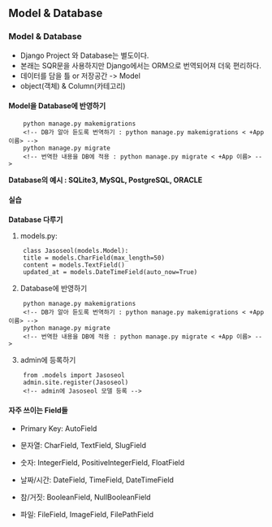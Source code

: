 ## Model & Database

### Model & Database
   - Django Project 와 Database는 별도이다.
   - 본래는 SQR문을 사용하지만 Django에서는 ORM으로 번역되어져 더욱 편리하다.
   - 데이터를 담을 틀 or 저장공간 -> Model
   - object(객체) & Column(카테고리)

#### Model을 Database에 반영하기

```
    python manage.py makemigrations
    <!-- DB가 알아 듣도록 번역하기 : python manage.py makemigrations < +App 이름> -->
    python manage.py migrate
    <!-- 번역한 내용을 DB에 적용 : python manage.py migrate < +App 이름> -->
```

**Database의 예시 : SQLite3, MySQL, PostgreSQL, ORACLE**

#### 실습
**Database 다루기**

   1. models.py:
```
    class Jasoseol(models.Model):
    title = models.CharField(max_length=50)
    content = models.TextField()
    updated_at = models.DateTimeField(auto_now=True)
```

   2. Database에 반영하기
```
    python manage.py makemigrations
    <!-- DB가 알아 듣도록 번역하기 : python manage.py makemigrations < +App 이름> -->
    python manage.py migrate
    <!-- 번역한 내용을 DB에 적용 : python manage.py migrate < +App 이름> -->
```

   3. admin에 등록하기
```
    from .models import Jasoseol
    admin.site.register(Jasoseol)
    <!-- admin에 Jasoseol 모델 등록 -->
```

#### 자주 쓰이는 Field들

   - Primary Key: AutoField

   - 문자열: CharField, TextField, SlugField

   - 숫자: IntegerField, PositivelntegerField, FloatField

   - 날짜/시간: DateField, TimeField, DateTimeField

   - 참/거짓: BooleanField, NullBooleanField

   - 파일: FileField, ImageField, FilePathField

